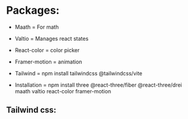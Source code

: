 # Packages:
- Maath =  For math
- Valtio = Manages react states
- React-color = color picker
- Framer-motion = animation
- Tailwind = npm install tailwindcss @tailwindcss/vite

- Installation = npm install three @react-three/fiber @react-three/drei maath valtio react-color framer-motion


## Tailwind css:
